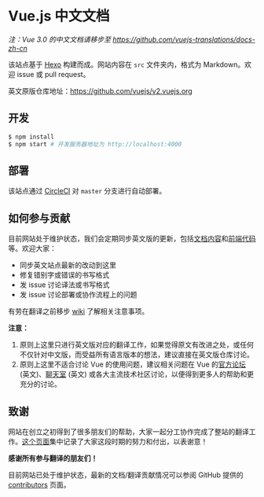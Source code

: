 # Vue.js 中文文档

_注：Vue 3.0 的中文文档请移步至 https://github.com/vuejs-translations/docs-zh-cn_

该站点基于 [Hexo](https://hexo.io/) 构建而成。网站内容在 `src` 文件夹内，格式为 Markdown。欢迎 issue 或 pull request。

英文原版仓库地址：https://github.com/vuejs/v2.vuejs.org

## 开发

``` bash
$ npm install
$ npm start # 开发服务器地址为 http://localhost:4000
```

## 部署

该站点通过 [CircleCI](https://circleci.com/) 对 `master` 分支进行自动部署。

## 如何参与贡献

目前网站处于维护状态，我们会定期同步英文版的更新，包括[文档内容](https://github.com/vuejs/v2.vuejs.org/tree/master/src)和[前端代码](https://github.com/vuejs/v2.vuejs.org/tree/master/themes/vue)等。欢迎大家：

* 同步英文站点最新的改动到这里
* 修复错别字或错误的书写格式
* 发 issue 讨论译法或书写格式
* 发 issue 讨论部署或协作流程上的问题

有劳在翻译之前移步 [wiki](https://github.com/vuejs/cn.vuejs.org/wiki) 了解相关注意事项。

**注意：**

1. 原则上这里只进行英文版对应的翻译工作，如果觉得原文有改进之处，或任何不仅针对中文版，而受益所有语言版本的想法，建议直接在英文版仓库讨论。
2. 原则上这里不适合讨论 Vue 的使用问题，建议相关问题在 Vue 的[官方论坛](https://forum.vuejs.org/) (英文)、[聊天室](https://chat.vuejs.org/) (英文) 或各大主流技术社区讨论，以便得到更多人的帮助和更充分的讨论。

## 致谢

<!-- TODO: update when v3 becomes the main docsite -->
网站在创立之初得到了很多朋友们的帮助，大家一起分工协作完成了整站的翻译工作。[这个页面](https://cn.vuejs.org/about/)集中记录了大家这段时期的努力和付出，以表谢意！

**感谢所有参与翻译的朋友们！**

目前网站已处于维护状态，最新的文档/翻译贡献情况可以参阅 GitHub 提供的 [contributors](https://github.com/vuejs/cn.vuejs.org/graphs/contributors) 页面。
